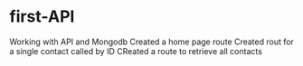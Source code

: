 # first-API
Working with API and Mongodb
Created a home page route
Created rout for a single contact called by ID
CReated a route to retrieve all contacts
